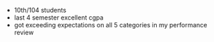 - 10th/104 students
- last 4 semester excellent cgpa
- got exceeding expectations on all 5 categories in my performance review